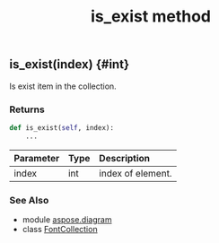 ﻿---
title: is_exist method
second_title: Aspose.Diagram for Python via .NET API References
description: 
type: docs
weight: 50
url: /python-net/aspose.diagram/fontcollection/is_exist/
is_root: false
---

## is_exist(index) {#int}

Is exist item in the collection.

### Returns 





```python
def is_exist(self, index):
    ...
```


| Parameter | Type | Description |
| :- | :- | :- |
| index | int | index of element. |



### See Also
* module [aspose.diagram](../../)
* class [FontCollection](/diagram/python-net/aspose.diagram/fontcollection)
